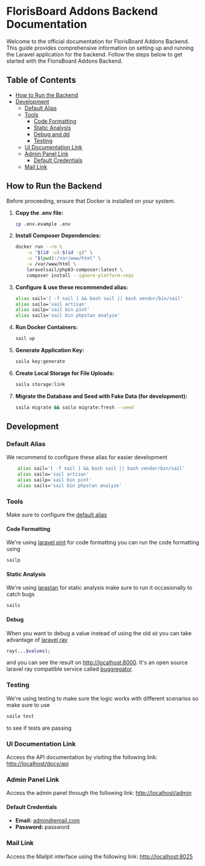 # FlorisBoard Addons Backend Documentation

Welcome to the official documentation for FlorisBoard Addons Backend. This guide provides comprehensive information on
setting up and running the Laravel application for the backend. Follow the steps below to get started with the
FlorisBoard Addons Backend.

## Table of Contents

* [How to Run the Backend](#how-to-run-the-backend)
* [Development](#development)
    * [Default Alias](#default-alias)
    * [Tools](#tools)
      * [Code Formatting](#code-formatting)
      * [Static Analysis](#static-analysis)
      * [Debug and dd](#debug)
      * [Testing](#testing)
    * [UI Documentation Link](#ui-documentation-link)
    * [Admin Panel Link](#admin-panel-link)
        * [Default Credentials](#default-credentials)
    * [Mail Link](#mail-link)

## How to Run the Backend

Before proceeding, ensure that Docker is installed on your system.

1. **Copy the .env file:**

    ```bash
    cp .env.example .env
    ```

2. **Install Composer Dependencies:**

    ```bash
    docker run --rm \
        -u "$(id -u):$(id -g)" \
        -v "$(pwd):/var/www/html" \
        -w /var/www/html \
        laravelsail/php83-composer:latest \
        composer install --ignore-platform-reqs
    ```

3. **Configure & use these recommended alias:**

    ```bash
    alias sail='[ -f sail ] && bash sail || bash vendor/bin/sail'
    alias saila='sail artisan'
    alias sailp='sail bin pint'
    alias sails='sail bin phpstan analyze'
    ```

4. **Run Docker Containers:**

    ```bash
    sail up
    ```

5. **Generate Application Key:**

    ```bash
    saila key:generate
    ```

6. **Create Local Storage for File Uploads:**

    ```bash
    saila storage:link
    ```

7. **Migrate the Database and Seed with Fake Data (for development):**

    ```bash
    saila migrate && saila migrate:fresh --seed
    ```

## Development

### Default Alias

We recommend to configure these alias for easier development

```bash
    alias sail='[ -f sail ] && bash sail || bash vendor/bin/sail'
    alias saila='sail artisan'
    alias sailp='sail bin pint'
    alias sails='sail bin phpstan analyze'
```

### Tools

Make sure to configure the [default alias](#default-alias)

#### Code Formatting

We're using [laravel pint](https://laravel.com/docs/10.x/pint) for code formatting you can run the code formatting using

```bash
sailp
```

#### Static Analysis

We're using [larastan](https://github.com/larastan/larastan) for static analysis make sure to run it occasionally to
catch bugs

```bash
sails
```

#### Debug

When you want to debug a value instead of using the old ```dd``` you can take advantage
of [laravel ray](https://spatie.be/docs/ray/v1/introduction)

```php
ray(...$values);
```
and you can see the result on [http://localhost:8000](http://localhost:8000). It's an open source laravel ray compatible service called [buggregator](https://buggregator.dev/).

### Testing
We're using testing to make sure the logic works with different scenarios so make sure to use

```bash
saila test
```

to see if tests are passing

### UI Documentation Link

Access the API documentation by visiting the following link: [http://localhost/docs/api](http://localhost/docs/api)

### Admin Panel Link

Access the admin panel through the following link: [http://localhost/admin](http://localhost/admin)

#### Default Credentials

* **Email:** admin@email.com
* **Password:** password

### Mail Link

Access the Mailpit interface using the following link: [http://localhost:8025](http://localhost:8025)
